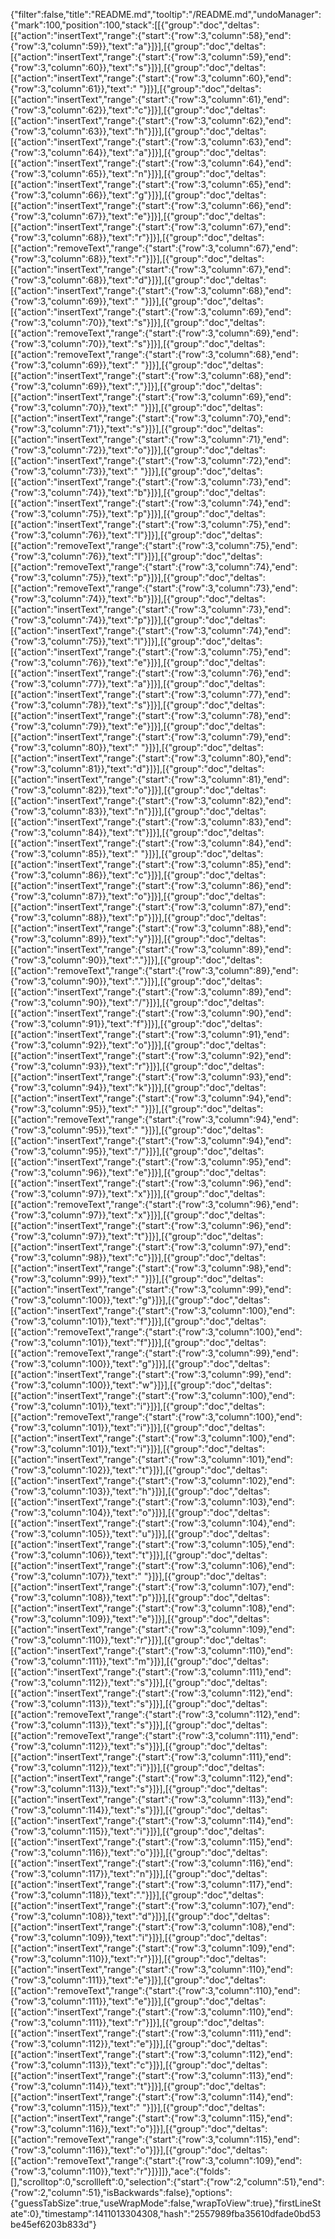 {"filter":false,"title":"README.md","tooltip":"/README.md","undoManager":{"mark":100,"position":100,"stack":[[{"group":"doc","deltas":[{"action":"insertText","range":{"start":{"row":3,"column":58},"end":{"row":3,"column":59}},"text":"a"}]}],[{"group":"doc","deltas":[{"action":"insertText","range":{"start":{"row":3,"column":59},"end":{"row":3,"column":60}},"text":"s"}]}],[{"group":"doc","deltas":[{"action":"insertText","range":{"start":{"row":3,"column":60},"end":{"row":3,"column":61}},"text":" "}]}],[{"group":"doc","deltas":[{"action":"insertText","range":{"start":{"row":3,"column":61},"end":{"row":3,"column":62}},"text":"c"}]}],[{"group":"doc","deltas":[{"action":"insertText","range":{"start":{"row":3,"column":62},"end":{"row":3,"column":63}},"text":"h"}]}],[{"group":"doc","deltas":[{"action":"insertText","range":{"start":{"row":3,"column":63},"end":{"row":3,"column":64}},"text":"a"}]}],[{"group":"doc","deltas":[{"action":"insertText","range":{"start":{"row":3,"column":64},"end":{"row":3,"column":65}},"text":"n"}]}],[{"group":"doc","deltas":[{"action":"insertText","range":{"start":{"row":3,"column":65},"end":{"row":3,"column":66}},"text":"g"}]}],[{"group":"doc","deltas":[{"action":"insertText","range":{"start":{"row":3,"column":66},"end":{"row":3,"column":67}},"text":"e"}]}],[{"group":"doc","deltas":[{"action":"insertText","range":{"start":{"row":3,"column":67},"end":{"row":3,"column":68}},"text":"r"}]}],[{"group":"doc","deltas":[{"action":"removeText","range":{"start":{"row":3,"column":67},"end":{"row":3,"column":68}},"text":"r"}]}],[{"group":"doc","deltas":[{"action":"insertText","range":{"start":{"row":3,"column":67},"end":{"row":3,"column":68}},"text":"d"}]}],[{"group":"doc","deltas":[{"action":"insertText","range":{"start":{"row":3,"column":68},"end":{"row":3,"column":69}},"text":" "}]}],[{"group":"doc","deltas":[{"action":"insertText","range":{"start":{"row":3,"column":69},"end":{"row":3,"column":70}},"text":"s"}]}],[{"group":"doc","deltas":[{"action":"removeText","range":{"start":{"row":3,"column":69},"end":{"row":3,"column":70}},"text":"s"}]}],[{"group":"doc","deltas":[{"action":"removeText","range":{"start":{"row":3,"column":68},"end":{"row":3,"column":69}},"text":" "}]}],[{"group":"doc","deltas":[{"action":"insertText","range":{"start":{"row":3,"column":68},"end":{"row":3,"column":69}},"text":","}]}],[{"group":"doc","deltas":[{"action":"insertText","range":{"start":{"row":3,"column":69},"end":{"row":3,"column":70}},"text":" "}]}],[{"group":"doc","deltas":[{"action":"insertText","range":{"start":{"row":3,"column":70},"end":{"row":3,"column":71}},"text":"s"}]}],[{"group":"doc","deltas":[{"action":"insertText","range":{"start":{"row":3,"column":71},"end":{"row":3,"column":72}},"text":"o"}]}],[{"group":"doc","deltas":[{"action":"insertText","range":{"start":{"row":3,"column":72},"end":{"row":3,"column":73}},"text":" "}]}],[{"group":"doc","deltas":[{"action":"insertText","range":{"start":{"row":3,"column":73},"end":{"row":3,"column":74}},"text":"b"}]}],[{"group":"doc","deltas":[{"action":"insertText","range":{"start":{"row":3,"column":74},"end":{"row":3,"column":75}},"text":"p"}]}],[{"group":"doc","deltas":[{"action":"insertText","range":{"start":{"row":3,"column":75},"end":{"row":3,"column":76}},"text":"l"}]}],[{"group":"doc","deltas":[{"action":"removeText","range":{"start":{"row":3,"column":75},"end":{"row":3,"column":76}},"text":"l"}]}],[{"group":"doc","deltas":[{"action":"removeText","range":{"start":{"row":3,"column":74},"end":{"row":3,"column":75}},"text":"p"}]}],[{"group":"doc","deltas":[{"action":"removeText","range":{"start":{"row":3,"column":73},"end":{"row":3,"column":74}},"text":"b"}]}],[{"group":"doc","deltas":[{"action":"insertText","range":{"start":{"row":3,"column":73},"end":{"row":3,"column":74}},"text":"p"}]}],[{"group":"doc","deltas":[{"action":"insertText","range":{"start":{"row":3,"column":74},"end":{"row":3,"column":75}},"text":"l"}]}],[{"group":"doc","deltas":[{"action":"insertText","range":{"start":{"row":3,"column":75},"end":{"row":3,"column":76}},"text":"e"}]}],[{"group":"doc","deltas":[{"action":"insertText","range":{"start":{"row":3,"column":76},"end":{"row":3,"column":77}},"text":"a"}]}],[{"group":"doc","deltas":[{"action":"insertText","range":{"start":{"row":3,"column":77},"end":{"row":3,"column":78}},"text":"s"}]}],[{"group":"doc","deltas":[{"action":"insertText","range":{"start":{"row":3,"column":78},"end":{"row":3,"column":79}},"text":"e"}]}],[{"group":"doc","deltas":[{"action":"insertText","range":{"start":{"row":3,"column":79},"end":{"row":3,"column":80}},"text":" "}]}],[{"group":"doc","deltas":[{"action":"insertText","range":{"start":{"row":3,"column":80},"end":{"row":3,"column":81}},"text":"d"}]}],[{"group":"doc","deltas":[{"action":"insertText","range":{"start":{"row":3,"column":81},"end":{"row":3,"column":82}},"text":"o"}]}],[{"group":"doc","deltas":[{"action":"insertText","range":{"start":{"row":3,"column":82},"end":{"row":3,"column":83}},"text":"n"}]}],[{"group":"doc","deltas":[{"action":"insertText","range":{"start":{"row":3,"column":83},"end":{"row":3,"column":84}},"text":"t"}]}],[{"group":"doc","deltas":[{"action":"insertText","range":{"start":{"row":3,"column":84},"end":{"row":3,"column":85}},"text":" "}]}],[{"group":"doc","deltas":[{"action":"insertText","range":{"start":{"row":3,"column":85},"end":{"row":3,"column":86}},"text":"c"}]}],[{"group":"doc","deltas":[{"action":"insertText","range":{"start":{"row":3,"column":86},"end":{"row":3,"column":87}},"text":"o"}]}],[{"group":"doc","deltas":[{"action":"insertText","range":{"start":{"row":3,"column":87},"end":{"row":3,"column":88}},"text":"p"}]}],[{"group":"doc","deltas":[{"action":"insertText","range":{"start":{"row":3,"column":88},"end":{"row":3,"column":89}},"text":"y"}]}],[{"group":"doc","deltas":[{"action":"insertText","range":{"start":{"row":3,"column":89},"end":{"row":3,"column":90}},"text":"."}]}],[{"group":"doc","deltas":[{"action":"removeText","range":{"start":{"row":3,"column":89},"end":{"row":3,"column":90}},"text":"."}]}],[{"group":"doc","deltas":[{"action":"insertText","range":{"start":{"row":3,"column":89},"end":{"row":3,"column":90}},"text":"/"}]}],[{"group":"doc","deltas":[{"action":"insertText","range":{"start":{"row":3,"column":90},"end":{"row":3,"column":91}},"text":"f"}]}],[{"group":"doc","deltas":[{"action":"insertText","range":{"start":{"row":3,"column":91},"end":{"row":3,"column":92}},"text":"o"}]}],[{"group":"doc","deltas":[{"action":"insertText","range":{"start":{"row":3,"column":92},"end":{"row":3,"column":93}},"text":"r"}]}],[{"group":"doc","deltas":[{"action":"insertText","range":{"start":{"row":3,"column":93},"end":{"row":3,"column":94}},"text":"k"}]}],[{"group":"doc","deltas":[{"action":"insertText","range":{"start":{"row":3,"column":94},"end":{"row":3,"column":95}},"text":" "}]}],[{"group":"doc","deltas":[{"action":"removeText","range":{"start":{"row":3,"column":94},"end":{"row":3,"column":95}},"text":" "}]}],[{"group":"doc","deltas":[{"action":"insertText","range":{"start":{"row":3,"column":94},"end":{"row":3,"column":95}},"text":"/"}]}],[{"group":"doc","deltas":[{"action":"insertText","range":{"start":{"row":3,"column":95},"end":{"row":3,"column":96}},"text":"e"}]}],[{"group":"doc","deltas":[{"action":"insertText","range":{"start":{"row":3,"column":96},"end":{"row":3,"column":97}},"text":"x"}]}],[{"group":"doc","deltas":[{"action":"removeText","range":{"start":{"row":3,"column":96},"end":{"row":3,"column":97}},"text":"x"}]}],[{"group":"doc","deltas":[{"action":"insertText","range":{"start":{"row":3,"column":96},"end":{"row":3,"column":97}},"text":"t"}]}],[{"group":"doc","deltas":[{"action":"insertText","range":{"start":{"row":3,"column":97},"end":{"row":3,"column":98}},"text":"c"}]}],[{"group":"doc","deltas":[{"action":"insertText","range":{"start":{"row":3,"column":98},"end":{"row":3,"column":99}},"text":" "}]}],[{"group":"doc","deltas":[{"action":"insertText","range":{"start":{"row":3,"column":99},"end":{"row":3,"column":100}},"text":"g"}]}],[{"group":"doc","deltas":[{"action":"insertText","range":{"start":{"row":3,"column":100},"end":{"row":3,"column":101}},"text":"f"}]}],[{"group":"doc","deltas":[{"action":"removeText","range":{"start":{"row":3,"column":100},"end":{"row":3,"column":101}},"text":"f"}]}],[{"group":"doc","deltas":[{"action":"removeText","range":{"start":{"row":3,"column":99},"end":{"row":3,"column":100}},"text":"g"}]}],[{"group":"doc","deltas":[{"action":"insertText","range":{"start":{"row":3,"column":99},"end":{"row":3,"column":100}},"text":"w"}]}],[{"group":"doc","deltas":[{"action":"insertText","range":{"start":{"row":3,"column":100},"end":{"row":3,"column":101}},"text":"i"}]}],[{"group":"doc","deltas":[{"action":"removeText","range":{"start":{"row":3,"column":100},"end":{"row":3,"column":101}},"text":"i"}]}],[{"group":"doc","deltas":[{"action":"insertText","range":{"start":{"row":3,"column":100},"end":{"row":3,"column":101}},"text":"i"}]}],[{"group":"doc","deltas":[{"action":"insertText","range":{"start":{"row":3,"column":101},"end":{"row":3,"column":102}},"text":"t"}]}],[{"group":"doc","deltas":[{"action":"insertText","range":{"start":{"row":3,"column":102},"end":{"row":3,"column":103}},"text":"h"}]}],[{"group":"doc","deltas":[{"action":"insertText","range":{"start":{"row":3,"column":103},"end":{"row":3,"column":104}},"text":"o"}]}],[{"group":"doc","deltas":[{"action":"insertText","range":{"start":{"row":3,"column":104},"end":{"row":3,"column":105}},"text":"u"}]}],[{"group":"doc","deltas":[{"action":"insertText","range":{"start":{"row":3,"column":105},"end":{"row":3,"column":106}},"text":"t"}]}],[{"group":"doc","deltas":[{"action":"insertText","range":{"start":{"row":3,"column":106},"end":{"row":3,"column":107}},"text":" "}]}],[{"group":"doc","deltas":[{"action":"insertText","range":{"start":{"row":3,"column":107},"end":{"row":3,"column":108}},"text":"p"}]}],[{"group":"doc","deltas":[{"action":"insertText","range":{"start":{"row":3,"column":108},"end":{"row":3,"column":109}},"text":"e"}]}],[{"group":"doc","deltas":[{"action":"insertText","range":{"start":{"row":3,"column":109},"end":{"row":3,"column":110}},"text":"r"}]}],[{"group":"doc","deltas":[{"action":"insertText","range":{"start":{"row":3,"column":110},"end":{"row":3,"column":111}},"text":"m"}]}],[{"group":"doc","deltas":[{"action":"insertText","range":{"start":{"row":3,"column":111},"end":{"row":3,"column":112}},"text":"s"}]}],[{"group":"doc","deltas":[{"action":"insertText","range":{"start":{"row":3,"column":112},"end":{"row":3,"column":113}},"text":"s"}]}],[{"group":"doc","deltas":[{"action":"removeText","range":{"start":{"row":3,"column":112},"end":{"row":3,"column":113}},"text":"s"}]}],[{"group":"doc","deltas":[{"action":"removeText","range":{"start":{"row":3,"column":111},"end":{"row":3,"column":112}},"text":"s"}]}],[{"group":"doc","deltas":[{"action":"insertText","range":{"start":{"row":3,"column":111},"end":{"row":3,"column":112}},"text":"i"}]}],[{"group":"doc","deltas":[{"action":"insertText","range":{"start":{"row":3,"column":112},"end":{"row":3,"column":113}},"text":"s"}]}],[{"group":"doc","deltas":[{"action":"insertText","range":{"start":{"row":3,"column":113},"end":{"row":3,"column":114}},"text":"s"}]}],[{"group":"doc","deltas":[{"action":"insertText","range":{"start":{"row":3,"column":114},"end":{"row":3,"column":115}},"text":"i"}]}],[{"group":"doc","deltas":[{"action":"insertText","range":{"start":{"row":3,"column":115},"end":{"row":3,"column":116}},"text":"o"}]}],[{"group":"doc","deltas":[{"action":"insertText","range":{"start":{"row":3,"column":116},"end":{"row":3,"column":117}},"text":"n"}]}],[{"group":"doc","deltas":[{"action":"insertText","range":{"start":{"row":3,"column":117},"end":{"row":3,"column":118}},"text":"."}]}],[{"group":"doc","deltas":[{"action":"insertText","range":{"start":{"row":3,"column":107},"end":{"row":3,"column":108}},"text":"d"}]}],[{"group":"doc","deltas":[{"action":"insertText","range":{"start":{"row":3,"column":108},"end":{"row":3,"column":109}},"text":"i"}]}],[{"group":"doc","deltas":[{"action":"insertText","range":{"start":{"row":3,"column":109},"end":{"row":3,"column":110}},"text":"r"}]}],[{"group":"doc","deltas":[{"action":"insertText","range":{"start":{"row":3,"column":110},"end":{"row":3,"column":111}},"text":"e"}]}],[{"group":"doc","deltas":[{"action":"removeText","range":{"start":{"row":3,"column":110},"end":{"row":3,"column":111}},"text":"e"}]}],[{"group":"doc","deltas":[{"action":"insertText","range":{"start":{"row":3,"column":110},"end":{"row":3,"column":111}},"text":"r"}]}],[{"group":"doc","deltas":[{"action":"insertText","range":{"start":{"row":3,"column":111},"end":{"row":3,"column":112}},"text":"e"}]}],[{"group":"doc","deltas":[{"action":"insertText","range":{"start":{"row":3,"column":112},"end":{"row":3,"column":113}},"text":"c"}]}],[{"group":"doc","deltas":[{"action":"insertText","range":{"start":{"row":3,"column":113},"end":{"row":3,"column":114}},"text":"t"}]}],[{"group":"doc","deltas":[{"action":"insertText","range":{"start":{"row":3,"column":114},"end":{"row":3,"column":115}},"text":" "}]}],[{"group":"doc","deltas":[{"action":"insertText","range":{"start":{"row":3,"column":115},"end":{"row":3,"column":116}},"text":"o"}]}],[{"group":"doc","deltas":[{"action":"removeText","range":{"start":{"row":3,"column":115},"end":{"row":3,"column":116}},"text":"o"}]}],[{"group":"doc","deltas":[{"action":"removeText","range":{"start":{"row":3,"column":109},"end":{"row":3,"column":110}},"text":"r"}]}]]},"ace":{"folds":[],"scrolltop":0,"scrollleft":0,"selection":{"start":{"row":2,"column":51},"end":{"row":2,"column":51},"isBackwards":false},"options":{"guessTabSize":true,"useWrapMode":false,"wrapToView":true},"firstLineState":0},"timestamp":1411013304308,"hash":"2557989fba35610dfade0bd53be45ef6203b833d"}